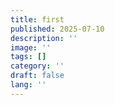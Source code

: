 ```yaml
---
title: first
published: 2025-07-10
description: ''
image: ''
tags: []
category: ''
draft: false 
lang: ''
---
```

